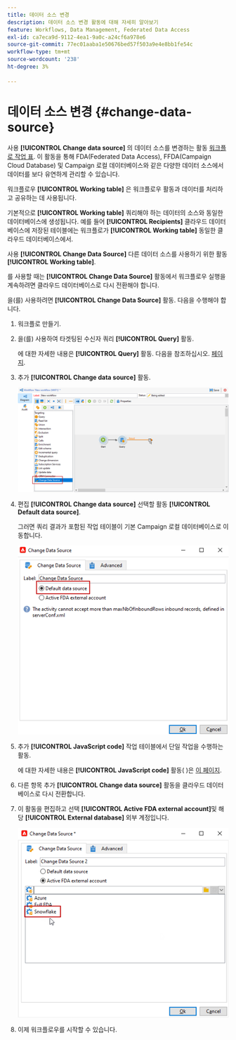 ```yaml
---
title: 데이터 소스 변경
description: 데이터 소스 변경 활동에 대해 자세히 알아보기
feature: Workflows, Data Management, Federated Data Access
exl-id: ca7eca9d-9112-4ea1-9a0c-a24cf6a978e6
source-git-commit: 77ec01aaba1e50676bed57f503a9e4e8bb1fe54c
workflow-type: tm+mt
source-wordcount: '238'
ht-degree: 3%

---
```


# 데이터 소스 변경 {#change-data-source}

사용 **[!UICONTROL Change data source]** 의 데이터 소스를 변경하는 활동 [워크플로 작업 표](use-workflow-data.md#workflow-temporary-work-table). 이 활동을 통해 FDA(Federated Data Access), FFDA(Campaign Cloud Database) 및 Campaign 로컬 데이터베이스와 같은 다양한 데이터 소스에서 데이터를 보다 유연하게 관리할 수 있습니다.

워크플로우 **[!UICONTROL Working table]** 은 워크플로우 활동과 데이터를 처리하고 공유하는 데 사용됩니다.

기본적으로 **[!UICONTROL Working table]** 쿼리해야 하는 데이터의 소스와 동일한 데이터베이스에 생성됩니다.
예를 들어 **[!UICONTROL Recipients]** 클라우드 데이터베이스에 저장된 테이블에는 워크플로가 **[!UICONTROL Working table]** 동일한 클라우드 데이터베이스에서.

사용 **[!UICONTROL Change Data Source]** 다른 데이터 소스를 사용하기 위한 활동 **[!UICONTROL Working table]**.

를 사용할 때는 **[!UICONTROL Change Data Source]** 활동에서 워크플로우 실행을 계속하려면 클라우드 데이터베이스로 다시 전환해야 합니다.

을(를) 사용하려면 **[!UICONTROL Change Data Source]** 활동. 다음을 수행해야 합니다.

1. 워크플로 만들기.

1. 을(를) 사용하여 타겟팅된 수신자 쿼리 **[!UICONTROL Query]** 활동.

   에 대한 자세한 내용은 **[!UICONTROL Query]** 활동. 다음을 참조하십시오. [페이지](query.md#create-a-query).

1. 추가 **[!UICONTROL Change data source]** 활동.

   ![](assets/change-data-source.png)

1. 편집 **[!UICONTROL Change data source]** 선택할 활동 **[!UICONTROL Default data source]**.

   그러면 쿼리 결과가 포함된 작업 테이블이 기본 Campaign 로컬 데이터베이스로 이동합니다.

   ![](assets/change-data-source_2.png)

1. 추가 **[!UICONTROL JavaScript code]** 작업 테이블에서 단일 작업을 수행하는 활동.

   에 대한 자세한 내용은 **[!UICONTROL JavaScript code]** 활동( )은 [이 페이지](sql-code-and-javascript-code.md#javascript-code).

1. 다른 항목 추가 **[!UICONTROL Change data source]** 활동을 클라우드 데이터베이스로 다시 전환합니다.

1. 이 활동을 편집하고 선택 **[!UICONTROL Active FDA external account]**&#x200B;및 해당 **[!UICONTROL External database]** 외부 계정입니다.

   ![](assets/change-data-source_3.png)

1. 이제 워크플로우를 시작할 수 있습니다.
